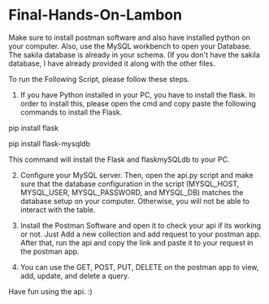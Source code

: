 # Final-Hands-On-Lambon
Make sure to install postman software and also have installed python on your computer. Also, use the MySQL workbench to open your Database. The sakila database is already in your schema. (If you don't have the sakila database, I have already provided it along with the other files.

To run the Following Script, please follow these steps.
1. If you have Python installed in your PC, you have to install the flask. In order to install this, please open the cmd and copy paste the following commands to install the Flask.

pip install flask 

pip install flask-mysqldb

This command will install the Flask and flaskmySQLdb to your PC.

2. Configure your MySQL server. Then, open the api.py script and make sure that the database configuration in the script (MYSQL_HOST, MYSQL_USER, MYSQL_PASSWORD, and MYSQL_DB) matches the database setup on your computer. Otherwise, you will not be able to interact with the table.

3. Install the Postman Software and open it to check your api if its working or not. Just Add a new collection and add request to your postman app. After that, run the api and copy the link and paste it to your request in the postman app.

4. You can use the GET, POST, PUT, DELETE on the postman app to view, add, update, and delete a query. 

Have fun using the api. :)
